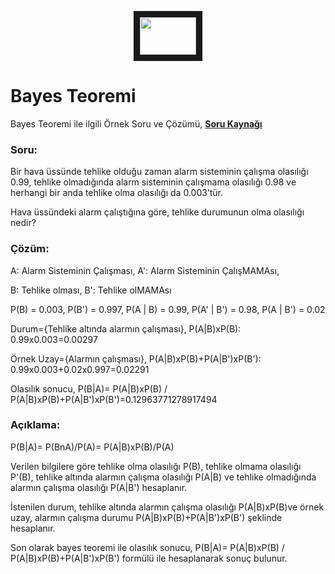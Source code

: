 <p align="center">
<a href="https://colab.research.google.com/drive/1aLQmoL3Yu-UhQek108eJjTICwzU4Wpl6" target="_blank">
 <img src="https://colab.research.google.com/assets/colab-badge.svg" width="90" height="60" border="10" />
</a>
</p>                   

# Bayes Teoremi
Bayes Teoremi ile ilgili Örnek Soru ve Çözümü,  [**Soru Kaynağı**](http://www.baskent.edu.tr/~iserdem/dersler/258/Bolum2.pdf)

### Soru:

Bir hava üssünde tehlike olduğu zaman alarm sisteminin çalışma olasılığı 0.99, tehlike olmadığında alarm sisteminin çalışmama olasılığı 0.98 ve herhangi bir anda tehlike olma olasılığı da 0.003’tür. 

Hava üssündeki alarm çalıştığına göre, tehlike durumunun olma olasılığı nedir?

### Çözüm:

A: Alarm Sisteminin Çalışması,  A': Alarm Sisteminin ÇalışMAMAsı, 

B: Tehlike olması, B': Tehlike olMAMAsı
   
P(B) = 0.003, P(B') = 0.997, P(A | B) = 0.99, P(A' | B') = 0.98, P(A | B') = 0.02

Durum={Tehlike altında alarmın çalışması},   P(A|B)xP(B): 0.99x0.003=0.00297

Örnek Uzay={Alarmın çalışması},   P(A|B)xP(B)+P(A|B')xP(B'): 0.99x0.003+0.02x0.997=0.02291

Olasılık sonucu,    P(B|A)= P(A|B)xP(B) / P(A|B)xP(B)+P(A|B')xP(B')=0.12963771278917494

### Açıklama:

P(B|A)= P(BnA)/P(A)= P(A|B)xP(B)/P(A)

Verilen bilgilere göre tehlike olma olasılığı P(B), tehlike olmama olasılığı P'(B), tehlike altında alarmın çalışma olasılığı P(A|B) ve tehlike olmadığında alarmın çalışma olasılığı P(A|B') hesaplanır.

İstenilen durum, tehlike altında alarmın çalışma olasılığı P(A|B)xP(B)ve örnek uzay, alarmın çalışma durumu P(A|B)xP(B)+P(A|B')xP(B') şeklinde hesaplanır.

Son olarak bayes teoremi ile olasılık sonucu, P(B|A)= P(A|B)xP(B) / P(A|B)xP(B)+P(A|B')xP(B') formülü ile hesaplanarak sonuç bulunur.
